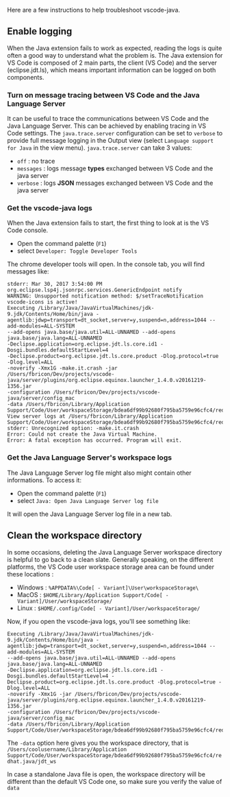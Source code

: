 Here are a few instructions to help troubleshoot vscode-java.

## Enable logging
When the Java extension fails to work as expected, reading the logs is quite often a good way to understand what the problem is. The Java extension for VS Code is composed of 2 main parts, the client (VS Code) and the server (eclipse.jdt.ls), which means important information can be logged on both components. 

### Turn on message tracing between VS Code and the Java Language Server

It can be useful to trace the communications between VS Code and the Java Language Server. This can be achieved by enabling tracing in VS Code settings. The `java.trace.server` configuration can be set to `verbose` to provide full message logging in the Output view (select `Language support for Java` in the view menu). `java.trace.server` can take 3 values:

- `off` : no trace
- `messages` : logs message **types** exchanged between VS Code and the java server
- `verbose` : logs **JSON** messages exchanged between VS Code and the java server

### Get the vscode-java logs
When the Java extension fails to start, the first thing to look at is the VS Code console. 

- Open the command palette (`F1`)
- select `Developer: Toggle Developer Tools`

The chrome developer tools will open. In the console tab, you will find messages like: 

```
stderr: Mar 30, 2017 3:54:00 PM org.eclipse.lsp4j.jsonrpc.services.GenericEndpoint notify
WARNING: Unsupported notification method: $/setTraceNotification
vscode-icons is active!
Executing /Library/Java/JavaVirtualMachines/jdk-9.jdk/Contents/Home/bin/java -agentlib:jdwp=transport=dt_socket,server=y,suspend=n,address=1044 --add-modules=ALL-SYSTEM 
--add-opens java.base/java.util=ALL-UNNAMED --add-opens java.base/java.lang=ALL-UNNAMED 
-Declipse.application=org.eclipse.jdt.ls.core.id1 -Dosgi.bundles.defaultStartLevel=4 
-Declipse.product=org.eclipse.jdt.ls.core.product -Dlog.protocol=true -Dlog.level=ALL 
-noverify -Xmx1G -make.it.crash -jar /Users/fbricon/Dev/projects/vscode-java/server/plugins/org.eclipse.equinox.launcher_1.4.0.v20161219-1356.jar 
-configuration /Users/fbricon/Dev/projects/vscode-java/server/config_mac 
-data /Users/fbricon/Library/Application Support/Code/User/workspaceStorage/bdea6df99b92680f795ba5759e96cfc4/redhat.java/jdt_ws
View server logs at /Users/fbricon/Library/Application Support/Code/User/workspaceStorage/bdea6df99b92680f795ba5759e96cfc4/redhat.java/jdt_ws/.metadata/plugins/.log
stderr: Unrecognized option: -make.it.crash
Error: Could not create the Java Virtual Machine.
Error: A fatal exception has occurred. Program will exit.
```

### Get the Java Language Server's workspace logs
The Java Language Server log file might also might contain other informations. To access it:

- Open the command palette (`F1`)
- select `Java: Open Java Language Server log file` 

It will open the Java Language Server log file in a new tab.

## Clean the workspace directory
In some occasions, deleting the Java Language Server workspace directory is helpful to go back to a clean slate.
Generally speaking, on the different platforms, the VS Code user workspace storage area can be found under these locations :

- Windows : `%APPDATA%\Code[ - Variant]\User\workspaceStorage\`
- MacOS : `$HOME/Library/Application Support/Code[ - Variant]/User/workspaceStorage/`
- Linux : `$HOME/.config/Code[ - Variant]/User/workspaceStorage/`

Now, if you open the vscode-java logs, you'll see something like:

```
Executing /Library/Java/JavaVirtualMachines/jdk-9.jdk/Contents/Home/bin/java -agentlib:jdwp=transport=dt_socket,server=y,suspend=n,address=1044 --add-modules=ALL-SYSTEM 
--add-opens java.base/java.util=ALL-UNNAMED --add-opens java.base/java.lang=ALL-UNNAMED 
-Declipse.application=org.eclipse.jdt.ls.core.id1 -Dosgi.bundles.defaultStartLevel=4 -Declipse.product=org.eclipse.jdt.ls.core.product -Dlog.protocol=true -Dlog.level=ALL 
-noverify -Xmx1G -jar /Users/fbricon/Dev/projects/vscode-java/server/plugins/org.eclipse.equinox.launcher_1.4.0.v20161219-1356.jar 
-configuration /Users/fbricon/Dev/projects/vscode-java/server/config_mac 
-data /Users/fbricon/Library/Application Support/Code/User/workspaceStorage/bdea6df99b92680f795ba5759e96cfc4/redhat.java/jdt_ws
```

The `-data` option here gives you the workspace directory, that is `/Users/coolusername/Library/Application Support/Code/User/workspaceStorage/bdea6df99b92680f795ba5759e96cfc4/redhat.java/jdt_ws`

In case a standalone Java file is open, the workspace directory will be different than the default VS Code one, so make sure you verify the value of `data`


